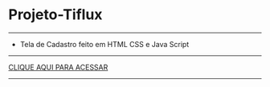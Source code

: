 # Projeto-Tiflux

***

- Tela de Cadastro feito em HTML CSS e Java Script

***

[CLIQUE AQUI PARA ACESSAR](https://maiarasanto.github.io/Projeto-Tiflux/)

***



